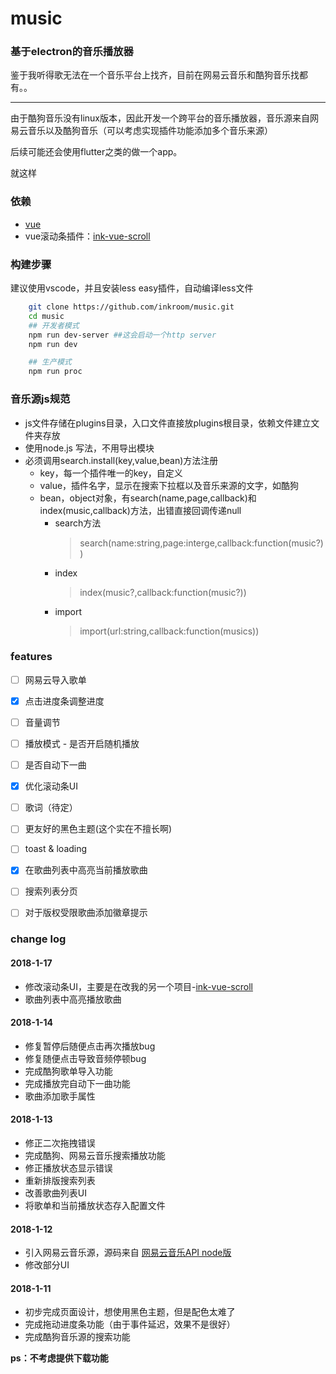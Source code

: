 
# music

### 基于electron的音乐播放器

鉴于我听得歌无法在一个音乐平台上找齐，目前在网易云音乐和酷狗音乐找都有。。

*** 

由于酷狗音乐没有linux版本，因此开发一个跨平台的音乐播放器，音乐源来自网易云音乐以及酷狗音乐（可以考虑实现插件功能添加多个音乐来源）

后续可能还会使用flutter之类的做一个app。


就这样


### 依赖

- [vue](https://github.com/vuejs/vue)
- vue滚动条插件：[ink-vue-scroll](https://github.com/inkroom/ink-vue-scroll)

### 构建步骤

建议使用vscode，并且安装less easy插件，自动编译less文件

``` bash
    git clone https://github.com/inkroom/music.git
    cd music
    ## 开发者模式
    npm run dev-server ##这会启动一个http server
    npm run dev

    ## 生产模式
    npm run proc
```

### 音乐源js规范

- js文件存储在plugins目录，入口文件直接放plugins根目录，依赖文件建立文件夹存放
- 使用node.js 写法，不用导出模块
- 必须调用search.install(key,value,bean)方法注册
    - key，每一个插件唯一的key，自定义
    - value，插件名字，显示在搜索下拉框以及音乐来源的文字，如酷狗
    - bean，object对象，有search(name,page,callback)和index(music,callback)方法，出错直接回调传递null
        - search方法
            > search(name:string,page:interge,callback:function(music?))
        - index 
            > index(music?,callback:function(music?))
        - import
            > import(url:string,callback:function(musics))
        
### features

- [ ] 网易云导入歌单
- [x] 点击进度条调整进度  
- [ ] 音量调节
- [ ] 播放模式 - 是否开启随机播放
- [ ] 是否自动下一曲
- [x] 优化滚动条UI
- [ ] 歌词（待定）
- [ ] 更友好的黑色主题(这个实在不擅长啊)
- [ ] toast & loading
- [x] 在歌曲列表中高亮当前播放歌曲
- [ ] 搜索列表分页
- [ ] 对于版权受限歌曲添加徽章提示


### change log

#### 2018-1-17

- 修改滚动条UI，主要是在改我的另一个项目-[ink-vue-scroll](https://github.com/inkroom/ink-vue-scroll)
- 歌曲列表中高亮播放歌曲


#### 2018-1-14

- 修复暂停后随便点击再次播放bug
- 修复随便点击导致音频停顿bug
- 完成酷狗歌单导入功能
- 完成播放完自动下一曲功能
- 歌曲添加歌手属性

#### 2018-1-13

- 修正二次拖拽错误
- 完成酷狗、网易云音乐搜索播放功能
- 修正播放状态显示错误
- 重新排版搜索列表
- 改善歌曲列表UI
- 将歌单和当前播放状态存入配置文件

#### 2018-1-12

- 引入网易云音乐源，源码来自 [网易云音乐API node版](https://github.com/Binaryify/NeteaseCloudMusicApi)
- 修改部分UI

#### 2018-1-11

- 初步完成页面设计，想使用黑色主题，但是配色太难了
- 完成拖动进度条功能（由于事件延迟，效果不是很好）
- 完成酷狗音乐源的搜索功能


**ps：不考虑提供下载功能**  



